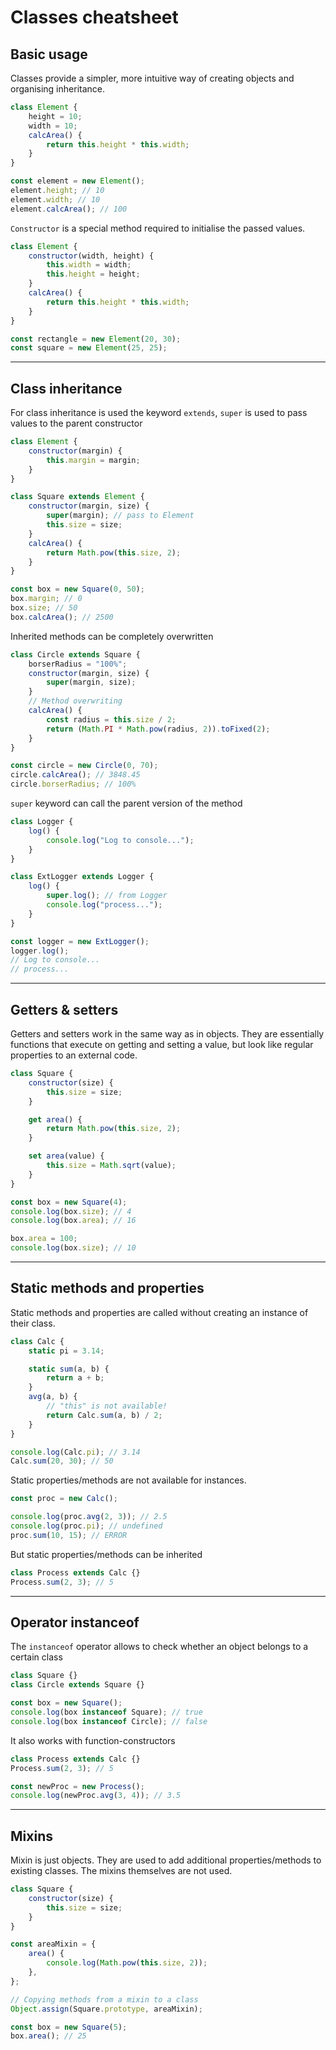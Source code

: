 # Classes cheatsheet

## Basic usage

Classes provide a simpler, more intuitive way of creating objects and organising inheritance.

```js
class Element {
    height = 10;
    width = 10;
    calcArea() {
        return this.height * this.width;
    }
}

const element = new Element();
element.height; // 10
element.width; // 10
element.calcArea(); // 100
```

`Сonstructor` is a special method required to initialise the passed values.

```js
class Element {
    constructor(width, height) {
        this.width = width;
        this.height = height;
    }
    calcArea() {
        return this.height * this.width;
    }
}

const rectangle = new Element(20, 30);
const square = new Element(25, 25);
```

---

## Сlass inheritance

For class inheritance is used the keyword `extends`,
`super` is used to pass values to the parent constructor

```js
class Element {
    constructor(margin) {
        this.margin = margin;
    }
}

class Square extends Element {
    constructor(margin, size) {
        super(margin); // pass to Element
        this.size = size;
    }
    calcArea() {
        return Math.pow(this.size, 2);
    }
}

const box = new Square(0, 50);
box.margin; // 0
box.size; // 50
box.calcArea(); // 2500
```

Inherited methods can be completely overwritten

```js
class Circle extends Square {
    borserRadius = "100%";
    constructor(margin, size) {
        super(margin, size);
    }
    // Method overwriting
    calcArea() {
        const radius = this.size / 2;
        return (Math.PI * Math.pow(radius, 2)).toFixed(2);
    }
}

const circle = new Circle(0, 70);
circle.calcArea(); // 3848.45
circle.borserRadius; // 100%
```

`super` keyword can call the parent version of the method

```js
class Logger {
    log() {
        console.log("Log to console...");
    }
}

class ExtLogger extends Logger {
    log() {
        super.log(); // from Logger
        console.log("process...");
    }
}

const logger = new ExtLogger();
logger.log();
// Log to console...
// process...
```

---

## Getters & setters

Getters and setters work in the same way as in objects. They are essentially functions that execute on getting and setting a value, but look like regular properties to an external code.

```js
class Square {
    constructor(size) {
        this.size = size;
    }

    get area() {
        return Math.pow(this.size, 2);
    }

    set area(value) {
        this.size = Math.sqrt(value);
    }
}

const box = new Square(4);
console.log(box.size); // 4
console.log(box.area); // 16

box.area = 100;
console.log(box.size); // 10
```

---

## Static methods and properties

Static methods and properties are called without creating an instance of their class.

```js
class Calc {
    static pi = 3.14;

    static sum(a, b) {
        return a + b;
    }
    avg(a, b) {
        // "this" is not available!
        return Calc.sum(a, b) / 2;
    }
}

console.log(Calc.pi); // 3.14
Calc.sum(20, 30); // 50
```

Static properties/methods are not available for instances.

```js
const proc = new Calc();

console.log(proc.avg(2, 3)); // 2.5
console.log(proc.pi); // undefined
proc.sum(10, 15); // ERROR
```

But static properties/methods can be inherited

```js
class Process extends Calc {}
Process.sum(2, 3); // 5
```

---

## Operator instanceof

The `instanceof` operator allows to check whether an object belongs to a certain class

```js
class Square {}
class Circle extends Square {}

const box = new Square();
console.log(box instanceof Square); // true
console.log(box instanceof Circle); // false
```

It also works with function-constructors

```js
class Process extends Calc {}
Process.sum(2, 3); // 5

const newProc = new Process();
console.log(newProc.avg(3, 4)); // 3.5
```

---

## Mixins

Mixin is just objects. They are used to add additional properties/methods to existing classes. The mixins themselves are not used.

```js
class Square {
    constructor(size) {
        this.size = size;
    }
}

const areaMixin = {
    area() {
        console.log(Math.pow(this.size, 2));
    },
};

// Copying methods from a mixin to a class
Object.assign(Square.prototype, areaMixin);

const box = new Square(5);
box.area(); // 25
```
